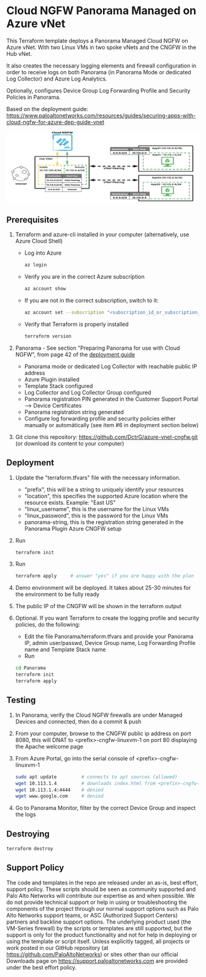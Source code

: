 # Cloud NGFW Panorama Managed on Azure vNet
This Terraform template deploys a Panorama Managed Cloud NGFW on Azure vNet. With two Linux VMs in two spoke vNets and the CNGFW in the Hub vNet. 

It also creates the necessary logging elements and firewall configuration in order to receive logs on both Panorama (in Panorama Mode or dedicated Log Collector) and Azure Log Analytics.

Optionally, configures Device Group Log Forwarding Profile and Security Policies in Panorama.

Based on the deployment guide: https://www.paloaltonetworks.com/resources/guides/securing-apps-with-cloud-ngfw-for-azure-dep-guide-vnet


![image](azure-cngfw-diagram.png)

## Prerequisites

1. Terraform and azure-cli installed in your computer (alternatively, use Azure Cloud Shell)
   - Log into Azure
      ```bash
      az login
      ```
    - Verify you are in the correct Azure subscription
      ```bash
      az account show
      ```
    - If you are not in the correct subscription, switch to it:
      ```bash
      az account set --subscription "<subscription_id_or_subscription_name>"
      ```
    - Verify that Terraform is properly installed
      ```bash
      terraform version
      ```

2. Panorama - See section "Preparing Panorama for use with Cloud NGFW", from page 42 of the [deployment guide](https://www.paloaltonetworks.com/resources/guides/securing-apps-with-cloud-ngfw-for-azure-dep-guide-vnet)
   - Panorama mode or dedicated Log Collector with reachable public IP address
   - Azure Plugin installed
   - Template Stack configured
   - Log Collector and Log Collector Group configured
   - Panorama registration PIN generated in the Customer Support Portal --> Device Certificates
   - Panorama registration string generated
   - Configure log forwarding profile and security policies either manually or automátically (see item #6 in deployment section below)
   
3. Git clone this repository: https://github.com/DctrG/azure-vnet-cngfw.git (or download its content to your computer)

## Deployment

1. Update the "terraform.tfvars" file with the necessary information.
   - "prefix", this will be a string to uniquely identify your resources
   - "location", this specifies the supported Azure location where the resource exists. Example: "East US"
   - "linux_username", this is the username for the Linux VMs
   - "linux_password", this is the password for the Linux VMs
   - panorama-string, this is the registration string generated in the Panorama Plugin Azure CNGFW setup

2. Run 
   ```bash
   terraform init
   ```

3. Run 
   ```bash
   terraform apply     # answer "yes" if you are happy with the plan
   ```

4. Demo environment will be deployed. It takes about 25-30 minutes for the environment to be fully ready

5. The public IP of the CNGFW will be shown in the terraform output

6. Optional. If you want Terraform to create the logging profile and security policies, do the following:
   - Edit the file Panorama/terraform.tfvars and provide your Panorama IP, admin user/passwd, Device Group name, Log Forwarding Profile name and Template Stack name 
   - Run
   ```bash
   cd Panorama
   terraform init
   terraform apply
   ```

## Testing

1. In Panorama, verify the Cloud NGFW firewalls are under Managed Devices and connected, then do a commit & push 

2. From your computer, browse to the CNGFW public ip address on port 8080, this will DNAT to \<prefix\>-cngfw-linuxvm-1 on port 80 displaying the Apache welcome page

3. From Azure Portal, go into the serial console of \<prefix\>-cngfw-linuxvm-1
   ```bash
   sudo apt update         # connects to apt sources (allowed)
   wget 10.113.1.4         # downloads index.html from <prefix>-cngfw-linuxvm-2 (allowed)
   wget 10.113.1.4:4444    # denied
   wget www.google.com     # denied
   ```
4. Go to Panorama Monitor, filter by the correct Device Group and inspect the logs

## Destroying
   ```bash  
   terraform destroy
   ```

## Support Policy
The code and templates in the repo are released under an as-is, best effort,
support policy. These scripts should be seen as community supported and
Palo Alto Networks will contribute our expertise as and when possible.
We do not provide technical support or help in using or troubleshooting the
components of the project through our normal support options such as
Palo Alto Networks support teams, or ASC (Authorized Support Centers)
partners and backline support options. The underlying product used
(the VM-Series firewall) by the scripts or templates are still supported,
but the support is only for the product functionality and not for help in
deploying or using the template or script itself. Unless explicitly tagged,
all projects or work posted in our GitHub repository
(at https://github.com/PaloAltoNetworks) or sites other than our official
Downloads page on https://support.paloaltonetworks.com are provided under
the best effort policy.